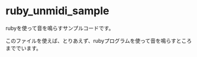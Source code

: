 ruby_unmidi_sample
==================

rubyを使って音を鳴らすサンプルコードです。

このファイルを使えば、とりあえず、rubyプログラムを使って音を鳴らすところまででいます。



